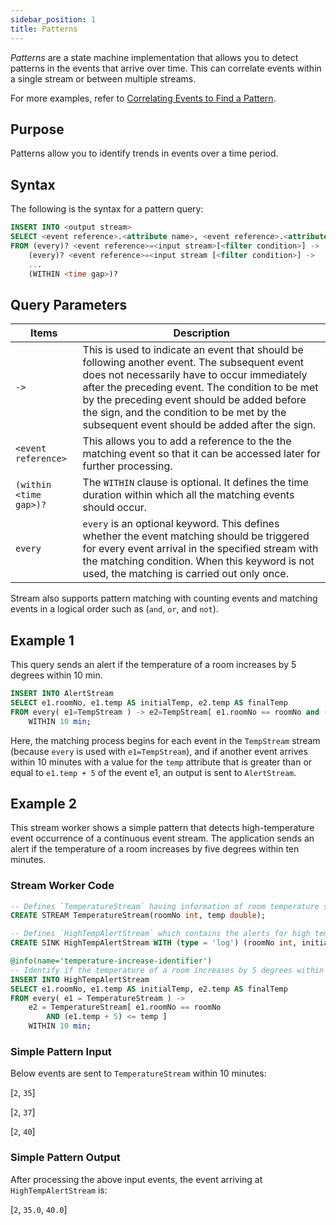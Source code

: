 ```yaml
---
sidebar_position: 1
title: Patterns
---
```


_Patterns_ are a state machine implementation that allows you to detect patterns in the events that arrive over time. This can correlate events within a single stream or between multiple streams.

For more examples, refer to [Correlating Events to Find a Pattern](../examples/correlating-events/pattern-examples).

## Purpose

Patterns allow you to identify trends in events over a time period.

## Syntax

The following is the syntax for a pattern query:

```sql
INSERT INTO <output stream>
SELECT <event reference>.<attribute name>, <event reference>.<attribute name>, ...
FROM (every)? <event reference>=<input stream>[<filter condition>] ->
    (every)? <event reference>=<input stream [<filter condition>] ->
    ...
    (WITHIN <time gap>)?
```

## Query Parameters

| Items| Description |
|-------------------|-------------|
| `->` | This is used to indicate an event that should be following another event. The subsequent event does not necessarily have to occur immediately after the preceding event. The condition to be met by the preceding event should be added before the sign, and the condition to be met by the subsequent event should be added after the sign. |
| `<event reference>` | This allows you to add a reference to the the matching event so that it can be accessed later for further processing. |
| `(within <time gap>)?` | The `WITHIN` clause is optional. It defines the time duration within which all the matching events should occur. |
| `every` | `every` is an optional keyword. This defines whether the event matching should be triggered for every event arrival in the specified stream with the matching condition.  When this keyword is not used, the matching is carried out only once. |

Stream also supports pattern matching with counting events and matching events in a logical order such as (`and`, `or`, and `not`).

## Example 1

This query sends an alert if the temperature of a room increases by 5 degrees within 10 min.

```sql
INSERT INTO AlertStream
SELECT e1.roomNo, e1.temp AS initialTemp, e2.temp AS finalTemp
FROM every( e1=TempStream ) -> e2=TempStream[ e1.roomNo == roomNo and (e1.temp + 5) <= temp ]
    WITHIN 10 min;
```

Here, the matching process begins for each event in the `TempStream` stream (because `every` is used with `e1=TempStream`),
and if  another event arrives within 10 minutes with a value for the `temp` attribute that is greater than or equal to `e1.temp + 5` of the event e1, an output is sent to `AlertStream`.

## Example 2

This stream worker shows a simple pattern that detects high-temperature event occurrence of a continuous event stream. The application sends an alert if the temperature of a room increases by five degrees within ten minutes.

### Stream Worker Code

```sql
-- Defines `TemperatureStream` having information of room temperature such as `roomNo` and `temp`.
CREATE STREAM TemperatureStream(roomNo int, temp double);

-- Defines `HighTempAlertStream` which contains the alerts for high temperature.
CREATE SINK HighTempAlertStream WITH (type = 'log') (roomNo int, initialTemp double, finalTemp double);

@info(name='temperature-increase-identifier')
-- Identify if the temperature of a room increases by 5 degrees within 10 min.
INSERT INTO HighTempAlertStream
SELECT e1.roomNo, e1.temp AS initialTemp, e2.temp AS finalTemp
FROM every( e1 = TemperatureStream ) ->
    e2 = TemperatureStream[ e1.roomNo == roomNo
        AND (e1.temp + 5) <= temp ]
    WITHIN 10 min;
```

### Simple Pattern Input

Below events are sent to `TemperatureStream` within 10 minutes:

[`2`, `35`]

[`2`, `37`]

[`2`, `40`]

### Simple Pattern Output

After processing the above input events, the event arriving at `HighTempAlertStream` is:

[`2`, `35.0`, `40.0`]
